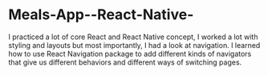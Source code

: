# Meals-App--React-Native-
I practiced a lot of core React and React Native concept, I worked a lot with styling and layouts but most importantly, I had a look at navigation. I learned how to use React Navigation package to add different kinds of navigators that give us different behaviors and different ways of switching pages.
